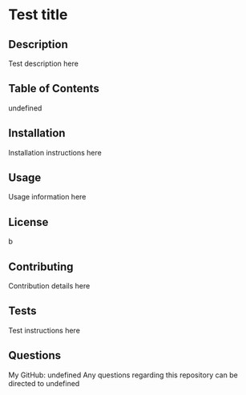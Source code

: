 
# Test title

## Description
Test description here

## Table of Contents
undefined

## Installation
Installation instructions here

## Usage
Usage information here

## License
b

## Contributing
Contribution details here

## Tests
Test instructions here

## Questions
My GitHub: undefined
Any questions regarding this repository can be directed to undefined

